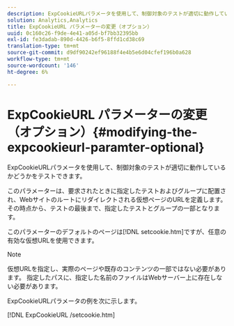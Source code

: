 ```yaml
---
description: ExpCookieURLパラメータを使用して、制御対象のテストが適切に動作しているかどうかをテストできます。
solution: Analytics,Analytics
title: ExpCookieURL パラメーターの変更（オプション）
uuid: 0c160c26-f9de-4e41-a05d-bf7bb32395bb
exl-id: fe3dadab-890d-4426-b6f5-8ffd1cd38c69
translation-type: tm+mt
source-git-commit: d9df90242ef96188f4e4b5e6d04cfef196b0a628
workflow-type: tm+mt
source-wordcount: '146'
ht-degree: 6%

---
```


# ExpCookieURL パラメーターの変更（オプション）{#modifying-the-expcookieurl-paramter-optional}

ExpCookieURLパラメータを使用して、制御対象のテストが適切に動作しているかどうかをテストできます。

このパラメーターは、要求されたときに指定したテストおよびグループに配置され、Webサイトのルートにリダイレクトされる仮想ページのURLを定義します。 その時点から、テストの最後まで、指定したテストとグループの一部となります。

このパラメーターのデフォルトのページは[!DNL setcookie.htm]ですが、任意の有効な仮想URLを使用できます。

>[!NOTE]
>
>仮想URLを指定し、実際のページや既存のコンテンツの一部ではない必要があります。 指定したパスに、指定した名前のファイルはWebサーバー上に存在しない必要があります。

ExpCookieURLパラメータの例を次に示します。

[!DNL ExpCookieURL /setcookie.htm]
